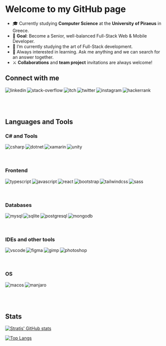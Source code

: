 # Welcome to my GitHub page

- 🎓 Currently studying **Computer Science** at the **University of Piraeus** in Greece.
- 🚩 **Goal**: Become a Senior, well-balanced Full-Stack Web & Mobile Developer.
- 🔭 I’m currently studying the art of Full-Stack development.
- 💬 Always interested in learning. Ask me anything and we can search for an answer together.
- ⚔ **Collaborations** and **team project** invitations are always welcome!

## Connect with me

[<img align="left" alt="linkedin" src="https://img.shields.io/badge/LinkedIn-0077B5?style=for-the-badge&logo=linkedin&logoColor=white" />](https://www.linkedin.com/in/stratos-dermanoutsos-7b7b1920a/)

[<img align="left" alt="stack-overflow" src="https://img.shields.io/badge/Stack_Overflow-FE7A16?style=for-the-badge&logo=stack-overflow&logoColor=white" />](https://stackoverflow.com/users/13187980/stratis-dermanoutsos)

[<img align="left" alt="itch" src="https://img.shields.io/badge/Itch.io-FA5C5C?style=for-the-badge&logo=itch-dot-io&logoColor=white" />](https://infinite-pain.itch.io)

[<img align="left" alt="twitter" src="https://img.shields.io/badge/Twitter-1DA1F2?style=for-the-badge&logo=twitter&logoColor=white" />](https://twitter.com/stratis_derm)

[<img align="left" alt="instagram" src="https://img.shields.io/badge/Instagram-E4405F?style=for-the-badge&logo=instagram&logoColor=white" />](https://www.instagram.com/stratis_derm)

[<img align="left" alt="hackerrank" src="https://img.shields.io/badge/-Hackerrank-2EC866?style=for-the-badge&logo=HackerRank&logoColor=white" />](https://www.hackerrank.com/stratis_dermano1)

<br>
<br>
<br>
<br>

## Languages and Tools

### C# and Tools

<img align="left" alt="csharp" src="https://img.shields.io/badge/C%23-239120?style=for-the-badge&logo=c-sharp&logoColor=white" />

<img align="left" alt="dotnet" src="https://img.shields.io/badge/.NET-5C2D91?style=for-the-badge&logo=dot-net&logoColor=white" />

<img align="left" alt="xamarin" src="https://img.shields.io/badge/Xamarin-3498DB?style=for-the-badge&logo=xamarin&logoColor=white" />

<img align="left" alt="unity" src="https://img.shields.io/badge/Unity-100000?style=for-the-badge&logo=unity&logoColor=white" />

<br>
<br>
<br>

### Frontend

<img align="left" alt="typescript" src="https://img.shields.io/badge/TypeScript-007ACC?style=for-the-badge&logo=typescript&logoColor=white" />

<img align="left" alt="javascript" src="https://img.shields.io/badge/JavaScript-F7DF1E?style=for-the-badge&logo=javascript&logoColor=black" />

<img align="left" alt="react" src="https://img.shields.io/badge/React-20232A?style=for-the-badge&logo=react&logoColor=61DAFB" />

<img align="left" alt="bootstrap" src="https://img.shields.io/badge/Bootstrap-563D7C?style=for-the-badge&logo=bootstrap&logoColor=white" />

<img align="left" alt="tailwindcss" src="https://img.shields.io/badge/Tailwind_CSS-38B2AC?style=for-the-badge&logo=tailwind-css&logoColor=white" />

<img align="left" alt="sass" src="https://img.shields.io/badge/Sass-CC6699?style=for-the-badge&logo=sass&logoColor=white" />

<br>
<br>
<br>

### Databases

<img align="left" alt="mysql" src="https://img.shields.io/badge/MySQL-00000F?style=for-the-badge&logo=mysql&logoColor=white" />

<img align="left" alt="sqlite" src="https://img.shields.io/badge/SQLite-07405E?style=for-the-badge&logo=sqlite&logoColor=white" />

<img align="left" alt="postgresql" src="https://img.shields.io/badge/PostgreSQL-316192?style=for-the-badge&logo=postgresql&logoColor=white" />

<img align="left" alt="mongodb" src="https://img.shields.io/badge/MongoDB-4EA94B?style=for-the-badge&logo=mongodb&logoColor=white" />

<br>
<br>
<br>

### IDEs and other tools

<img align="left" alt="vscode" src="https://img.shields.io/badge/Visual_Studio_Code-0078D4?style=for-the-badge&logo=visual%20studio%20code&logoColor=white" />

<img align="left" alt="figma" src="https://img.shields.io/badge/Figma-F24E1E?style=for-the-badge&logo=figma&logoColor=white" />

<img align="left" alt="gimp" src="https://img.shields.io/badge/gimp-5C5543?style=for-the-badge&logo=gimp&logoColor=white" />

<img align="left" alt="photoshop" src="https://img.shields.io/badge/Adobe%20Photoshop-31A8FF?style=for-the-badge&logo=Adobe%20Photoshop&logoColor=black" />

<br>
<br>
<br>

### OS

<img align="left" alt="macos" src="https://img.shields.io/badge/mac%20os-000000?style=for-the-badge&logo=apple&logoColor=white" />

<img align="left" alt="manjaro" src="https://img.shields.io/badge/manjaro-35BF5C?style=for-the-badge&logo=manjaro&logoColor=white" />

<br>
<br>
<br>
<br>

## Stats

[![Stratis' GitHub stats](https://github-readme-stats.vercel.app/api?username=Stratis-Dermanoutsos&show_icons=true&theme=dracula&hide_border=true&count_private=true)](https://github.com/anuraghazra/github-readme-stats)

[![Top Langs](https://github-readme-stats.vercel.app/api/top-langs/?username=Stratis-Dermanoutsos&layout=compact&theme=dracula&hide_border=true&hide=c%2B%2B&count_private=true)](https://github.com/anuraghazra/github-readme-stats)
